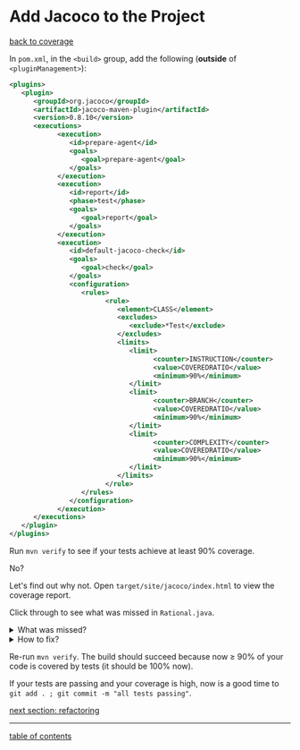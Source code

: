 # Add Jacoco to the Project
[back to coverage](coverage.md)

In `pom.xml`, in the `<build>` group, add the following (**outside** of `<pluginManagement>`):

```xml
<plugins>
   <plugin>
      <groupId>org.jacoco</groupId>
      <artifactId>jacoco-maven-plugin</artifactId>
      <version>0.8.10</version>
      <executions>
            <execution>
               <id>prepare-agent</id>
               <goals>
                  <goal>prepare-agent</goal>
               </goals>
            </execution>
            <execution>
               <id>report</id>
               <phase>test</phase>
               <goals>
                  <goal>report</goal>
               </goals>
            </execution>
            <execution>
               <id>default-jacoco-check</id>
               <goals>
                  <goal>check</goal>
               </goals>
               <configuration>
                  <rules>
                        <rule>
                           <element>CLASS</element>
                           <excludes>
                              <exclude>*Test</exclude>
                           </excludes>
                           <limits>
                              <limit>
                                    <counter>INSTRUCTION</counter>
                                    <value>COVEREDRATIO</value>
                                    <minimum>90%</minimum>
                              </limit>
                              <limit>
                                    <counter>BRANCH</counter>
                                    <value>COVEREDRATIO</value>
                                    <minimum>90%</minimum>
                              </limit>
                              <limit>
                                    <counter>COMPLEXITY</counter>
                                    <value>COVEREDRATIO</value>
                                    <minimum>90%</minimum>
                              </limit>
                           </limits>
                        </rule>
                  </rules>
               </configuration>
            </execution>
      </executions>
   </plugin>
</plugins>
```

Run `mvn verify` to see if your tests achieve at least 90% coverage.

No?

Let's find out why not.  Open `target/site/jacoco/index.html` to view the coverage report.

Click through to see what was missed in `Rational.java`.

<details>
   <summary>What was missed?</summary>

The `main` method.

</details>

<details>
   <summary>How to fix?</summary>

Delete it!  It was auto-generated, but we don't need it.

</details>

Re-run `mvn verify`.  The build should succeed because now &ge; 90% of your code is covered by tests (it should be 100% now).

If your tests are passing and your coverage is high, now is a good time to `git add . ; git commit -m "all tests passing"`.

[next section: refactoring](refactoring.md)

<hr>

[table of contents](toc.md)